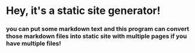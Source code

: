 # Hey, it's a **static site generator!**
### you can put some markdown text and this program can convert those markdown files into static site with multiple pages if you have multiple files!

